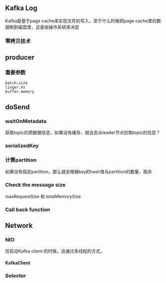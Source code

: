 ## Kafka Log

Kafka是基于page cache来实现文件的写入，至于什么时候把page cache里的数据刷到磁盘里，这是由操作系统来决定

### 零拷贝技术



## producer

### 重要参数

```
batch.size
linger.ms
buffer.memory
```





## doSend

### waitOnMetadata

获取topic的原数据信息，如果没有缓存，就会去从leader节点拉取topic的信息？

### serializedKey

### 计算partition

如果没有指定partition，那么就会根据key的hash值与partition的数量，取余

### Check  the message size 

maxRequestSize 和 totalMemorySize

### Call back function

## Network

### NIO

在启动Kafka client 的时候，会通过多线程的方式，

#### KafkaClient



### Selector

